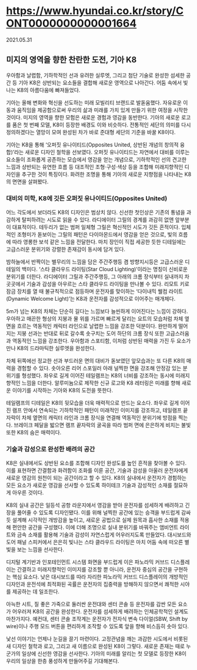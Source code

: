 # https://www.hyundai.co.kr/story/CONT0000000000001664

2021.05.31

## 미지의 영역을 향한 찬란한 도전, 기아 K8

우아함과 날렵함, 기하학적인 선과 유려한 실루엣, 그리고 첨단 기술로 완성한 섬세한 공간 등 기아 K8은 상반되는 요소들을 결합해 새로운 영역으로 나아간다. 어둠 속에서 빛나는 K8의 아름다움에 빠져들었다.

기아는 올해 변화와 혁신을 선도하는 미래 모빌리티 브랜드로 발돋움했다. 자유로운 이동과 움직임을 제공함으로써 우리의 삶과 미래를 가치 있게 만들기 위한 여정을 시작한 것이다. 미지의 영역을 향한 모험은 새로운 경험과 영감을 동반한다. 기아의 새로운 로고를 품은 첫 번째 모델, K8이 등장한 배경도 이와 비슷하다. 전통적인 세단의 의미를 다시 정의하겠다는 열망이 모여 완성된 차가 바로 준대형 세단의 기준을 바꿀 K8이다.

기아는 K8을 통해 ‘오퍼짓 유나이티드(Opposites United, 상반된 개념의 창의적 융합)’라는 새로운 디자인 철학을 선보였다. 오퍼짓 유나이티드는 자연에서 대비를 이루는 요소들이 조화롭게 공존하는 모습에서 영감을 얻는 개념으로, 기하학적인 선의 견고한 느낌과 상반되는 유연한 흐름 등 대조적인 조형·구성·색상 등을 조합해 미래지향적인 디자인을 추구한 것이 특징이다. 화려한 조명을 통해 기아의 새로운 지향점을 나타내는 K8의 면면을 살펴봤다.

### 대비의 미학, K8에 깃든 오퍼짓 유나이티드(Opposites United)

어느 각도에서 보더라도 K8의 디자인은 범상치 않다. 신선한 첫인상은 기존의 통념을 과감하게 탈피하려는 시도로 읽을 수 있다. 라디에이터 그릴의 경계를 과감히 없앤 앞부분이 대표적이다. 테두리가 없는 범퍼 일체형 그릴은 혁신적인 시도가 깃든 흔적이다. 입체적인 조형미가 돋보이는 그릴의 패턴은 다이아몬드에서 영감을 얻은 것으로, 빛의 흐름에 따라 영롱한 보석 같은 느낌을 전달한다. 마치 장인이 직접 세공한 듯한 디테일에는 고급스러운 분위기와 강렬한 존재감이 동시에 담겨 있다.

밤하늘에서 반짝이는 별무리의 느낌을 담은 주간주행등 겸 방향지시등은 고급스러운 디테일의 백미다. ‘스타 클라우드 라이팅(Star Cloud Lighting)’이라는 명칭이 신비로운 분위기를 더한다. 라디에이터 그릴과 주간주행등, 그 아래의 크롬 장식부터 실내까지 차 곳곳에서 기술과 감성을 아우르는 스타 클라우드 라이팅을 만나볼 수 있다. 리모트 키로 잠금 장치를 열 때 불규칙적으로 점등하며 운전자를 맞이하는 ‘다이내믹 웰컴 라이트(Dynamic Welcome Light)’는 K8과 운전자를 감성적으로 이어주는 매개체다.

5m가 넘는 K8의 차체는 단순히 길다는 느낌보다 늘씬하게 이어진다는 느낌이 강하다. 우아하고 매끈한 형상의 지붕과 물 위를 가르며 빠르게 달리는 요트의 모습처럼 차체 옆면을 흐르는 역동적인 캐릭터 라인으로 날렵한 느낌을 강조한 덕분이다. 완만하게 떨어지는 지붕 선과는 반대로 뒤로 갈수록 솟구치는 도어 하단의 크롬 장식 또한 고급스러움과 역동적인 느낌을 강조한다. 우아함과 스포티함, 이처럼 상반된 매력을 가진 두 요소가 만나 K8의 드라마틱한 실루엣을 완성한다.

차체 뒤쪽에선 정교한 선과 부드러운 면의 대비가 돋보였던 앞모습과는 또 다른 K8의 매력을 경험할 수 있다. 솟아오른 리어 스포일러 아래 널찍한 면을 강조해 안정감 있는 분위기를 형성했다. 좌우로 길게 이어진 테일램프는 K8의 너비를 강조하는 동시에 미래지향적인 느낌을 더한다. 알루미늄으로 제작한 신규 로고와 K8 레터링은 미래를 향해 새로운 이야기를 시작하는 기아와 K8의 도전을 뜻한다.

테일램프의 디테일은 K8의 뒷모습을 더욱 매력적으로 만드는 요소다. 좌우로 길게 이어진 램프 안에서 연속되는 기하학적인 패턴이 미래적인 이미지를 강조하고, 테일램프 끝자락이 차체 옆면의 캐릭터 라인과 크롬 장식을 연결해 역동적인 분위기에 방점을 찍는다. 브레이크 페달을 밟으면 램프 끝자락의 굴곡을 따라 범퍼 면에 은은하게 비치는 불빛 또한 K8의 숨은 매력이다.

### 기술과 감성으로 완성한 배려의 공간

K8은 실내에서도 상반된 요소를 조합해 디자인 완성도를 높인 흔적을 찾아볼 수 있다. 이를 표현하면 간결함과 화려함이 조화를 이룬 공간, 기술과 감성을 아울러 운전자에게 새로운 영감의 원천이 되는 공간이라고 할 수 있다. K8의 실내에서 운전자가 경험하는 모든 요소가 새로운 영감을 선사할 수 있도록 하이테크 기술과 감성적인 소재를 절묘하게 아우른 것이다.

K8의 실내 공간은 일등석 공항 라운지에서 영감을 받아 운전자를 섬세하게 배려하고 긴장을 풀어줄 수 있도록 디자인됐다. 이를 위해 널찍한 공간에 있는 승객을 부드럽게 감싸듯 설계해 시각적인 개방감을 높이고, 새로운 공법으로 실제 원목과 흡사한 소재를 적용해 편안한 공간을 구성했다. 이에 더해 조명으로 실내 분위기를 바꿔주는 앰비언트 라이트와 금속 소재를 활용해 기술과 감성이 자연스럽게 어우러지도록 만들었다. 대시보드와 도어 패널 스피커에서 은은히 빛나는 스타 클라우드 라이팅은 마치 어둠 속에 떠오른 별빛을 보는 느낌을 선사한다.

디지털 계기반과 인포테인먼트 시스템 화면을 부드럽게 이은 파노라믹 커브드 디스플레이는 간결하고 미래지향적인 이미지를 강조할 뿐 아니라, 운전자 중심의 공간을 구현하는 핵심 요소다. 낮은 대시보드를 따라 자리한 파노라믹 커브드 디스플레이의 개방적인 디자인과 운전석에 최적화된 곡률은 운전자의 집중력을 방해하지 않으면서 쾌적한 시야를 제공하는 데 일조한다.

아늑한 시트, 질 좋은 가죽으로 둘러싼 운전대와 센터 콘솔 등 운전자를 감싼 모든 요소가 어우러져 K8의 공간을 완성한다. 운전자를 섬세하게 배려하는 인체공학적인 설계도 마찬가지다. 예컨대, 센터 콘솔 조작계는 운전자가 전자식 변속 다이얼(SBW, Shift by wire)이나 주행 모드 버튼을 편리하게 조작할 수 있도록 앞을 향해 비스듬히 솟아 있다.

낯선 이야기는 언제나 눈길을 끌기 마련이다. 고정관념을 깨는 과감한 시도에서 비롯된 새 디자인 철학과 로고, 그리고 새 이름으로 완성된 K8이 그렇다. 새로운 존재는 때로 누군가의 일상에 신선한 영감을 선사한다. 기아의 미래를 알리는 첫 모델로 등장한 K8이 우리의 일상을 한층 풍성하게 만들어주길 기대해본다.